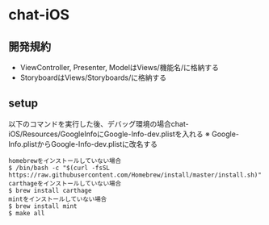 # chat-iOS
## 開発規約
- ViewController, Presenter, ModelはViews/機能名/に格納する
- StoryboardはViews/Storyboards/に格納する
## setup
以下のコマンドを実行した後、デバッグ環境の場合chat-iOS/Resources/GoogleInfoにGoogle-Info-dev.plistを入れる
※ Google-Info.plistからGoogle-Info-dev.plistに改名する
```
homebrewをインストールしていない場合
$ /bin/bash -c "$(curl -fsSL https://raw.githubusercontent.com/Homebrew/install/master/install.sh)"
carthageをインストールしていない場合
$ brew install carthage
mintをインストールしていない場合
$ brew install mint
$ make all
```
